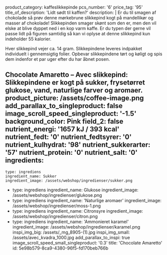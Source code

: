 product_category: kaffeslikkepinde
pcs_number: '6'
price_tag: '95'
title_of_description: 'Lidt sødt til kaffen?'
description: |
  Er du til smagen af chokolade så prøv denne mørkebrune slikkepind kogt på mandellikør og masser af chokolade! Slikkepinden smager skønt som den er, men den vil elske at blive dyppet ned i en kop varm kaffe. Er du typen der gerne vil passe lidt på figuren samtidig så kan vi oplyse at denne slikkepind kun indeholder 55 kalorier.
  
  Hver slikkepind vejer ca. 14 gram. Slikkepindene leveres indpakket individuelt i gennemsigtig folier. Opbevar slikkepindene tørt og køligt og spis dem indenfor et par uger efter du har åbnet posen.
  
  Chocolate Amaretto – Avec slikkepind: Slikkepindene er kogt på sukker, frysetørret glukose, vand, naturlige farver og aromaer.
product_picture: /assets/coffee-image.png
add_parallax_to_singleproduct: false
image_scroll_speed_singleproduct: '-1.5'
background_color: Pink
field_2: false
nutrient_energi: '1657 kJ / 393 kcal'
nutrient_fedt: '0'
nutrient_fedtsyrer: '0'
nutrient_kulhydrat: '98'
nutrient_sukkerarter: '57'
nutrient_protein: '0'
nutrient_salt: '0'
ingredients:
  -
    type: ingrediens
    ingredient_name: Sukker
    ingredient_image: /assets/webshop/ingredienser/sukker.png
  -
    type: ingrediens
    ingredient_name: Glukose
    ingredient_image: /assets/webshop/ingredienser/glukose.png
  -
    type: ingrediens
    ingredient_name: 'Naturlige aromaer'
    ingredient_image: /assets/webshop/ingredienser/moss-1.png
  -
    type: ingrediens
    ingredient_name: Citronsyre
    ingredient_image: /assets/webshop/ingredienser/citron.png
  -
    type: ingrediens
    ingredient_name: 'Ammonieret karamel'
    ingredient_image: /assets/webshop/ingredienser/karamel.png
inspi_img_big: /assets/_mg_8905-(1).jpg
inspi_img_small: /assets/avec_kvadra_1000.jpg
add_parallax_to_inspi: true
image_scroll_speed_small_singleproduct: '0.3'
title: 'Chocolate Amaretto'
id: 5e98b579-8ca9-4380-96f5-fd170beb766b
